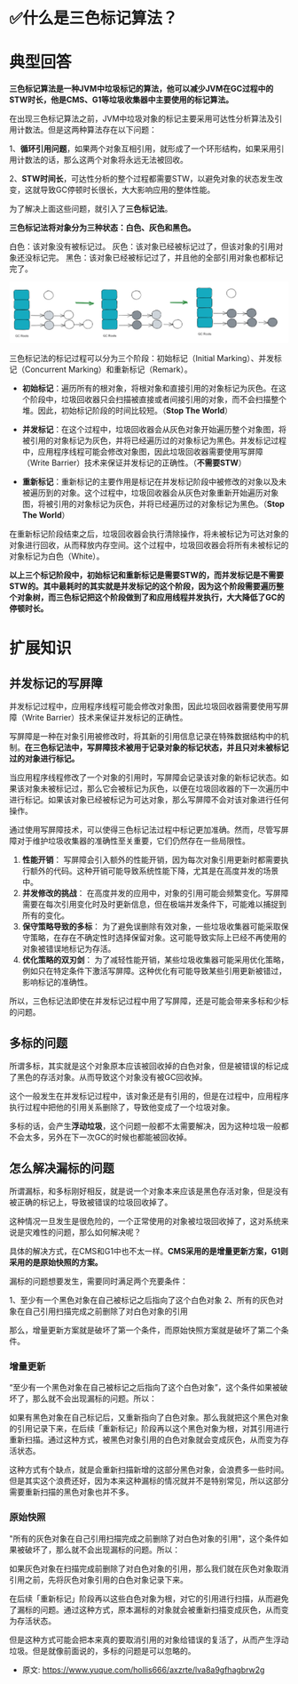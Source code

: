 # ✅什么是三色标记算法？
<!--page header-->

<a name="GspaD"></a>
# 典型回答

**三色标记算法是一种JVM中垃圾标记的算法，他可以减少JVM在GC过程中的STW时长，他是CMS、G1等垃圾收集器中主要使用的标记算法。**

在出现三色标记算法之前，JVM中垃圾对象的标记主要采用可达性分析算法及引用计数法。但是这两种算法存在以下问题：

1、**循环引用问题**，如果两个对象互相引用，就形成了一个环形结构，如果采用引用计数法的话，那么这两个对象将永远无法被回收。

2、**STW时间长**，可达性分析的整个过程都需要STW，以避免对象的状态发生改变，这就导致GC停顿时长很长，大大影响应用的整体性能。

为了解决上面这些问题，就引入了**三色标记法**。

**三色标记法将对象分为三种状态：白色、灰色和黑色。**

白色：该对象没有被标记过。
灰色：该对象已经被标记过了，但该对象的引用对象还没标记完。
黑色：该对象已经被标记过了，并且他的全部引用对象也都标记完了。

![image.png](./img/Bo2fRZN3lBw1rHxy/1678616351411-1a4bf73b-4ddf-4eea-a630-782cba47a061-923099.png)

三色标记法的标记过程可以分为三个阶段：初始标记（Initial Marking）、并发标记（Concurrent Marking）和重新标记（Remark）。

- **初始标记**：遍历所有的根对象，将根对象和直接引用的对象标记为灰色。在这个阶段中，垃圾回收器只会扫描被直接或者间接引用的对象，而不会扫描整个堆。因此，初始标记阶段的时间比较短。（**Stop The World**）

- **并发标记**：在这个过程中，垃圾回收器会从灰色对象开始遍历整个对象图，将被引用的对象标记为灰色，并将已经遍历过的对象标记为黑色。并发标记过程中，应用程序线程可能会修改对象图，因此垃圾回收器需要使用写屏障（Write Barrier）技术来保证并发标记的正确性。（**不需要STW**）

- **重新标记**：重新标记的主要作用是标记在并发标记阶段中被修改的对象以及未被遍历到的对象。这个过程中，垃圾回收器会从灰色对象重新开始遍历对象图，将被引用的对象标记为灰色，并将已经遍历过的对象标记为黑色。（**Stop The World**）

在重新标记阶段结束之后，垃圾回收器会执行清除操作，将未被标记为可达对象的对象进行回收，从而释放内存空间。这个过程中，垃圾回收器会将所有未被标记的对象标记为白色（White）。

**以上三个标记阶段中，初始标记和重新标记是需要STW的，而并发标记是不需要STW的。其中最耗时的其实就是并发标记的这个阶段，因为这个阶段需要遍历整个对象树，而三色标记把这个阶段做到了和应用线程并发执行，大大降低了GC的停顿时长。**

<a name="KuwK5"></a>
# 扩展知识

<a name="CejOa"></a>
## 并发标记的写屏障

并发标记过程中，应用程序线程可能会修改对象图，因此垃圾回收器需要使用写屏障（Write Barrier）技术来保证并发标记的正确性。

写屏障是一种在对象引用被修改时，将其新的引用信息记录在特殊数据结构中的机制。**在三色标记法中，写屏障技术被用于记录对象的标记状态，并且只对未被标记过的对象进行标记。**

当应用程序线程修改了一个对象的引用时，写屏障会记录该对象的新标记状态。如果该对象未被标记过，那么它会被标记为灰色，以便在垃圾回收器的下一次遍历中进行标记。如果该对象已经被标记为可达对象，那么写屏障不会对该对象进行任何操作。

通过使用写屏障技术，可以使得三色标记法过程中标记更加准确。然而，尽管写屏障对于维护垃圾收集器的准确性至关重要，它们仍然存在一些局限性。

1. **性能开销**： 写屏障会引入额外的性能开销，因为每次对象引用更新时都需要执行额外的代码。这种开销可能导致系统性能下降，尤其是在高度并发的场景中。
2. **并发修改的挑战**： 在高度并发的应用中，对象的引用可能会频繁变化。写屏障需要在每次引用变化时及时更新信息，但在极端并发条件下，可能难以捕捉到所有的变化。
3. **保守策略导致的多标**： 为了避免误删除有效对象，一些垃圾收集器可能采取保守策略，在存在不确定性时选择保留对象。这可能导致实际上已经不再使用的对象被错误地标记为存活。
4. **优化策略的双刃剑**： 为了减轻性能开销，某些垃圾收集器可能采用优化策略，例如只在特定条件下激活写屏障。这种优化有可能导致某些引用更新被错过，影响标记的准确性。

所以，三色标记法即使在并发标记过程中用了写屏障，还是可能会带来多标和少标的问题。

<a name="cUweE"></a>
## 多标的问题

所谓多标，其实就是这个对象原本应该被回收掉的白色对象，但是被错误的标记成了黑色的存活对象。从而导致这个对象没有被GC回收掉。

这个一般发生在并发标记过程中，该对象还是有引用的，但是在过程中，应用程序执行过程中把他的引用关系删除了，导致他变成了一个垃圾对象。

多标的话，会产生**浮动垃圾**，这个问题一般都不太需要解决，因为这种垃圾一般都不会太多，另外在下一次GC的时候也都能被回收掉。

<a name="W8DcO"></a>
## 怎么解决漏标的问题

所谓漏标，和多标刚好相反，就是说一个对象本来应该是黑色存活对象，但是没有被正确的标记上，导致被错误的垃圾回收掉了。

这种情况一旦发生是很危险的，一个正常使用的对象被垃圾回收掉了，这对系统来说是灾难性的问题，那么如何解决呢？

具体的解决方式，在CMS和G1中也不太一样。**CMS采用的是增量更新方案，G1则采用的是原始快照的方案。**

漏标的问题想要发生，需要同时满足两个充要条件：

1、至少有一个黑色对象在自己被标记之后指向了这个白色对象
2、所有的灰色对象在自己引用扫描完成之前删除了对白色对象的引用

那么，增量更新方案就是破坏了第一个条件，而原始快照方案就是破坏了第二个条件。

<a name="o53pX"></a>
### 增量更新

“至少有一个黑色对象在自己被标记之后指向了这个白色对象”，这个条件如果被破坏了，那么就不会出现漏标的问题。所以：

如果有黑色对象在自己标记后，又重新指向了白色对象。那么我就把这个黑色对象的引用记录下来，在后续「重新标记」阶段再以这个黑色对象为根，对其引用进行重新扫描。通过这种方式，被黑色对象引用的白色对象就会变成灰色，从而变为存活状态。

这种方式有个缺点，就是会重新扫描新增的这部分黑色对象，会浪费多一些时间。但是其实这个浪费还好，因为本来这种漏标的情况就并不是特别常见，所以这部分需要重新扫描的黑色对象也并不多。

<a name="japEJ"></a>
### 原始快照

"所有的灰色对象在自己引用扫描完成之前删除了对白色对象的引用"，这个条件如果被破坏了，那么就不会出现漏标的问题。所以：

如果灰色对象在扫描完成前删除了对白色对象的引用，那么我们就在灰色对象取消引用之前，先将灰色对象引用的白色对象记录下来。

在后续「重新标记」阶段再以这些白色对象为根，对它的引用进行扫描，从而避免了漏标的问题。通过这种方式，原本漏标的对象就会被重新扫描变成灰色，从而变为存活状态。

但是这种方式可能会把本来真的要取消引用的对象给错误的复活了，从而产生浮动垃圾。但是就像前面说的，多标的问题是可以忽略的。






<!--page footer-->
- 原文: <https://www.yuque.com/hollis666/axzrte/lva8a9gfhagbrw2g>